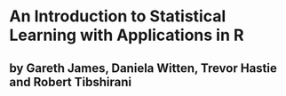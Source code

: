 <H1>An Introduction to Statistical Learning with Applications in R
<br><H2>by Gareth James, Daniela Witten, Trevor Hastie and Robert Tibshirani
